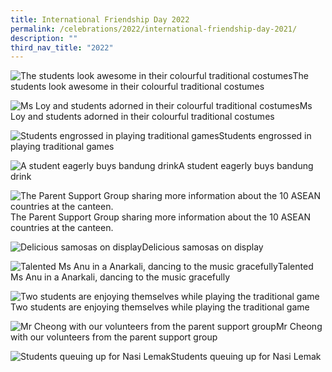 ```yaml
---
title: International Friendship Day 2022
permalink: /celebrations/2022/international-friendship-day-2021/
description: ""
third_nav_title: "2022"
---
```

![The students look awesome in their colourful traditional costumes](/images/Celebrations/2022/IFD/ifd2022-1.jpg)The students look awesome in their colourful traditional costumes

![Ms Loy and students adorned in their colourful traditional costumes](/images/Celebrations/2022/IFD/ifd2022-2.jpg)Ms Loy and students adorned in their colourful traditional costumes

![Students engrossed in playing traditional games](/images/Celebrations/2022/IFD/ifd2022-3.jpg)Students engrossed in playing traditional games

![A student eagerly buys bandung drink](/images/Celebrations/2022/IFD/ifd2022-4.jpg)A student eagerly buys bandung drink

![The Parent Support Group sharing more information about the 10 ASEAN countries  at the canteen.](/images/Celebrations/2022/IFD/ifd2022-5.jpg)The Parent Support Group sharing more information about the 10 ASEAN countries  at the canteen.

![Delicious samosas on display](/images/Celebrations/2022/IFD/ifd2022-6.jpg)Delicious samosas on display

![Talented Ms Anu in a Anarkali, dancing to the music gracefully](/images/Celebrations/2022/IFD/ifd2022-7.jpg)Talented Ms Anu in a Anarkali, dancing to the music gracefully

![Two students are enjoying themselves while playing the traditional game](/images/Celebrations/2022/IFD/ifd2022-8.jpg)Two students are enjoying themselves while playing the traditional game

![Mr Cheong with our volunteers from the parent support group](/images/Celebrations/2022/IFD/ifd2022-9.jpg)Mr Cheong with our volunteers from the parent support group

![Students queuing up for Nasi Lemak](/images/Celebrations/2022/IFD/ifd2022-10.jpg)Students queuing up for Nasi Lemak